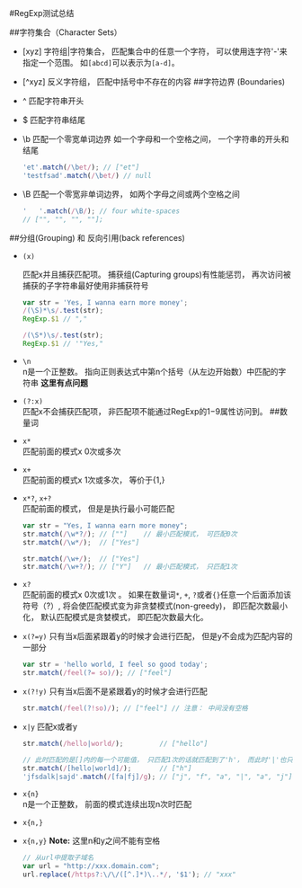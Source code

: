 #RegExp测试总结

##字符集合（Character Sets）
* [xyz] 字符组|字符集合， 匹配集合中的任意一个字符， 可以使用连字符'-'来指定一个范围。 如```[abcd]```可以表示为```[a-d]```。
* [^xyz] 反义字符组， 匹配中括号中不存在的内容
##字符边界 (Boundaries)
* ^  匹配字符串开头
* $  匹配字符串结尾
* \b 匹配一个零宽单词边界 如一个字母和一个空格之间， 一个字符串的开头和结尾
    
  ```js
  'et'.match(/\bet/); // ["et"]
  'testfsad'.match(/\bet/) // null
  ```
* \B 匹配一个零宽非单词边界， 如两个字母之间或两个空格之间
  
  ```js
  '   '.match(/\B/); // four white-spaces
  // ["", "", "", ""];

  ```
##分组(Grouping) 和 反向引用(back references)
* ```(x)```  

  匹配x并且捕获匹配项。 捕获组(Capturing groups)有性能惩罚， 再次访问被捕获的子字符串最好使用非捕获符号
   
   ```js
   var str = 'Yes, I wanna earn more money';
   /(\S)*\s/.test(str); 
   RegExp.$1 // ","
   
   /(\S*)\s/.test(str);
   RegExp.$1 // '"Yes,"
   ```
* ```\n```  
  n是一个正整数。 指向正则表达式中第n个括号（从左边开始数）中匹配的字符串 **这里有点问题**
* ```(?:x)```  
  匹配x不会捕获匹配项， 非匹配项不能通过RegExp的$1-$9属性访问到。 
##数量词
* ```x*```   
  匹配前面的模式x 0次或多次
* ```x+```  
  匹配前面的模式x 1次或多次， 等价于{1,}
* ```x*?```, ```x+?```  
  匹配前面的模式， 但是是执行最小可能匹配
   
  ```js
  var str = "Yes, I wanna earn more money";
  str.match(/\w*?/); // [""]    // 最小匹配模式， 可匹配0次
  str.match(/\w*/);  // ["Yes"]  

  str.match(/\w+/);  // ["Yes"]
  str.match(/\w+?/); // ["Y"]   // 最小匹配模式， 只匹配1次
  ```
* ```x?```  
  匹配前面的模式x 0次或1次 。 如果在数量词```*```, ```+```, ```?```或者```{}```任意一个后面添加该符号（?）, 将会使匹配模式变为非贪婪模式(non-greedy)， 即匹配次数最小化， 默认匹配模式是贪婪模式， 即匹配次数最大化。 

* ```x(?=y)```
  只有当x后面紧跟着y的时候才会进行匹配， 但是y不会成为匹配内容的一部分  
  ```js
  var str = 'hello world, I feel so good today';
  str.match(/feel(?= so)/); // ["feel"]
  

  ``` 

* ```x(?!y)```
  只有当x后面不是紧跟着y的时候才会进行匹配
  
  ```js
  str.match(/feel(?!so)/); // ["feel"] // 注意： 中间没有空格
  ```

* ```x|y```
  匹配x或者y  
  ```js
  str.match(/hello|world/);         // ["hello"]

  // 此时匹配的是[]内的每一个可能值， 只匹配1次的话就匹配到了'h'， 而此时'|'也只被当成一个普通的字符
  str.match(/[hello|world]/);       // ["h"] 
  'jfsdalk|sajd'.match(/[fa|fj]/g); // ["j", "f", "a", "|", "a", "j"]
  ```
* ```x{n}```  
  n是一个正整数， 前面的模式连续出现n次时匹配

* ```x{n,}```
* ```x{n,y}```
   **Note:** 这里n和y之间不能有空格  

  ```js
  // 从url中提取子域名
  var url = "http://xxx.domain.com";
  url.replace(/https?:\/\/([^.]*)\..*/, '$1'); // "xxx"
  ```
